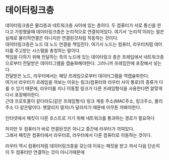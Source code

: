 # 데이터링크층

데이터링크층은 물리층과 네트워크층 사이에 있는 층이다. 
두 컴퓨터가 서로 통신을 한다고 가정했을때 데이터링크층은 논리적으로 연결되어있다. 여기서 '논리적'이라는 말은 실제로 물리적연결은 아니지만 연결된것처럼
작동하는 것이다.<br>
데이터링크층은 노드 대 노드 연결을 책임진다. 여기서 노드는 컴퓨터, 라우터처럼 데이터를 주고받는 시스템을 총칭하는 말이다.<br>
책임을 다하기 위해 전달하는 측의 노드에 있는 데이터링크 층은 프레임에서 네트워크층으로부터 전달받은 데이터그램을 캡슐화해야한다. 그러니까 프레임안에 포장해서 넣는다.<br>
전달받은 노드, 라우터에서는 해당 프레임으로부터 데이터그램을 역캡슐화한다.<br>
여기서 라우터가 프레임을 까보는 이유는 링크(컴퓨터와 라우터 사이 통로)의 종류가 다를 수 있기 때문에, 라우터를 지나 이동할 링크가 다른 프레임형식을 사용한다면 알맞게 다시 포장해야한다.<br>
근데 프로토콜이 같더라도(같은 프레임형식) 링크 계층 주소(MAC주소, 링크주소, 물리주소 다 같은말이다. 헷깔리지 말자)가 달라지기 때문에 아무튼 까봐야한다.<br>



인터넷에서 패킷이 다른 호스트로 가기 위해 네트워크를 통과하는 경로가 필요하다<br>

하지만 두 컴퓨터가 바로 연결된것은 아니고 중간에 라우터가 끼여있다.<br>
그래서 패킷은 컴퓨터에서 라우터로, 라우터에서 다른 컴퓨터로 이동하는 것이다.<br>

라우터 역시 컴퓨터처럼 데이터링크층을 갖는데 이유는 패킷을 받고 까서 다음 단순히 이 두 컴퓨터만 연결하는 것이 아니기때문에

